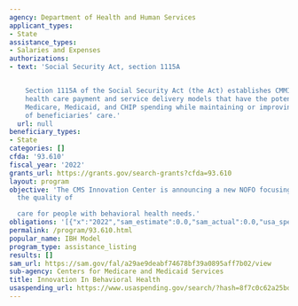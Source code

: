 ```yaml
---
agency: Department of Health and Human Services
applicant_types:
- State
assistance_types:
- Salaries and Expenses
authorizations:
- text: 'Social Security Act, section 1115A


    Section 1115A of the Social Security Act (the Act) establishes CMMI to test innovative
    health care payment and service delivery models that have the potential to lower
    Medicare, Medicaid, and CHIP spending while maintaining or improving the quality
    of beneficiaries’ care.'
  url: null
beneficiary_types:
- State
categories: []
cfda: '93.610'
fiscal_year: '2022'
grants_url: https://grants.gov/search-grants?cfda=93.610
layout: program
objective: 'The CMS Innovation Center is announcing a new NOFO focusing on improving
  the quality of

  care for people with behavioral health needs.'
obligations: '[{"x":"2022","sam_estimate":0.0,"sam_actual":0.0,"usa_spending_actual":0.0},{"x":"2023","sam_estimate":0.0,"sam_actual":0.0,"usa_spending_actual":-70153.71},{"x":"2024","sam_estimate":0.0,"sam_actual":0.0,"usa_spending_actual":0.0}]'
permalink: /program/93.610.html
popular_name: IBH Model
program_type: assistance_listing
results: []
sam_url: https://sam.gov/fal/a29ae9deabf74678bf39a0895aff7b02/view
sub-agency: Centers for Medicare and Medicaid Services
title: Innovation In Behavioral Health
usaspending_url: https://www.usaspending.gov/search/?hash=8f7c0c62a25bd626957abfed89c220b7
---
```

